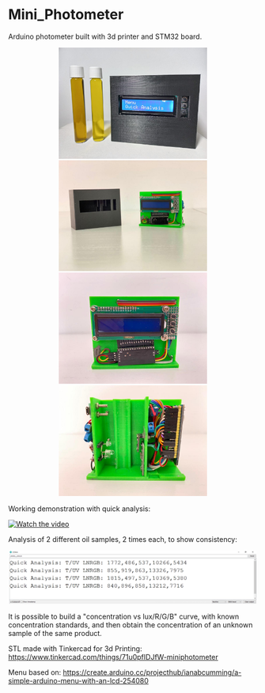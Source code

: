 # Mini_Photometer
Arduino photometer built with 3d printer and STM32 board.



<p align="center">
  <img src="/Photos-Video/On.jpeg" width="300" alt="Photometer with 2 samples">
  <img src="/Photos-Video/both.jpeg" width="300" alt="Photometer Front and cover">
  <img src="/Photos-Video/Front.jpeg" width="300" alt="Photometer Front without cover">
  <img src="/Photos-Video/Back.jpeg" width="300" alt="Photometer Back without cover">
</p>



Working demonstration with quick analysis:

[![Watch the video](https://img.youtube.com/vi/FHEGwgIvmlc/maxresdefault.jpg)](https://youtu.be/FHEGwgIvmlc)

Analysis of 2 different oil samples, 2 times each, to show consistency:
<p align="center">
  <img src="/Photos-Video/Results.png" width="500" alt="Sample Results">
</p>

It is possible to build a "concentration vs lux/R/G/B" curve, with known concentration standards, and then obtain the concentration of an unknown sample of the same product.

STL made with Tinkercad for 3d Printing:
https://www.tinkercad.com/things/71u0pfIDJfW-miniphotometer

Menu based on:
https://create.arduino.cc/projecthub/ianabcumming/a-simple-arduino-menu-with-an-lcd-254080

